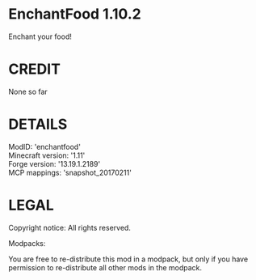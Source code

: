 # EnchantFood 1.10.2
Enchant your food!  


# CREDIT
None so far  

# DETAILS
ModID: 'enchantfood'  
Minecraft version: '1.11'  
Forge version: '13.19.1.2189'  
MCP mappings: 'snapshot_20170211'  

# LEGAL
Copyright notice:
All rights reserved.  

Modpacks:

You are free to re-distribute this mod in a modpack, but only if you have permission to re-distribute all other mods in the modpack.
